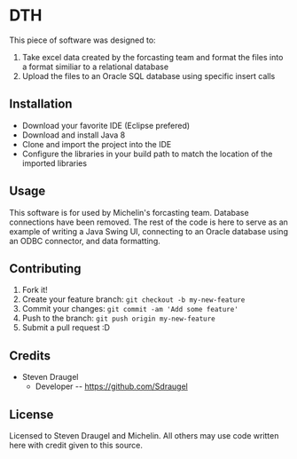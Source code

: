 # DTH

This piece of software was designed to: 
 1. Take excel data created by the forcasting team and format the files into a format similiar to a relational database
 2. Upload the files to an Oracle SQL database using specific insert calls

## Installation

* Download your favorite IDE (Eclipse prefered)
* Download and install Java 8
* Clone and import the project into the IDE
* Configure the libraries in your build path to match the location of the imported libraries

## Usage

This software is for used by Michelin's forcasting team. Database connections have been removed. The rest of the code is here to serve as an example of writing a Java Swing UI, connecting to an Oracle database using an ODBC connector, and data formatting. 

## Contributing

1. Fork it!
2. Create your feature branch: `git checkout -b my-new-feature`
3. Commit your changes: `git commit -am 'Add some feature'`
4. Push to the branch: `git push origin my-new-feature`
5. Submit a pull request :D

## Credits

* Steven Draugel
  * Developer -- https://github.com/Sdraugel

## License

Licensed to Steven Draugel and Michelin. All others may use code written here with credit given to this source.
